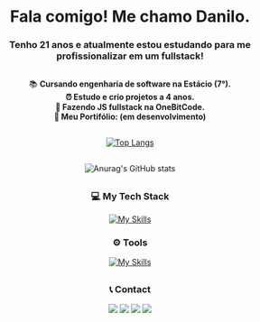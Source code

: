 <h1 align="center">Fala comigo! Me chamo Danilo.</h1>
<h3 align="center">Tenho 21 anos e atualmente estou estudando para me profissionalizar em um fullstack!</h3>

<div align="center"> 
 
 ##

📚 **Cursando engenharia de software na Estácio (7°). <br>
⏰ Estudo e crio projetos a 4 anos. <br>
📑 Fazendo JS fullstack na OneBitCode.  <br>
💜 Meu Portifólio: (em desenvolvimento)**

##

[![Top Langs](https://github-readme-stats.vercel.app/api/top-langs/?username=DaniloRds&layout=pie)](https://github.com/DaniloRds/github-readme-stats)

##

![Anurag's GitHub stats](https://github-readme-stats.vercel.app/api?username=DaniloRds&show_icons=true&theme=radical)

##

<h3>💻 My Tech Stack</h3>

[![My Skills](https://skillicons.dev/icons?i=html,css,js,lua,mysql,php)](https://skillicons.dev)

<h3>⚙ Tools</h3>

[![My Skills](https://skillicons.dev/icons?i=windows,vscode,ps,notion,github,figma,azure)](https://skillicons.dev)

##
<h3>📞 Contact</h3>
<a href="https://www.instagram.com/danilao.dev/" target="_blank"><img src="https://img.shields.io/badge/-Instagram-%23E4405F?style=for-the-badge&logo=instagram&logoColor=white" target="_blank"></a>
<a href="https://discord.gg/pbT5wVp8e9" target="_blank"><img src="https://img.shields.io/badge/Discord-7289DA?style=for-the-badge&logo=discord&logoColor=white" target="_blank"></a> 
<a href = "mailto:danilorochads4@gmail.com"><img src="https://img.shields.io/badge/-Gmail-%23333?style=for-the-badge&logo=gmail&logoColor=white" target="_blank"></a>
<a href="https://www.linkedin.com/in/danilo-rocha-79ba67248/" target="_blank"><img src="https://img.shields.io/badge/-LinkedIn-%230077B5?style=for-the-badge&logo=linkedin&logoColor=white" target="_blank"></a>  
</div>
